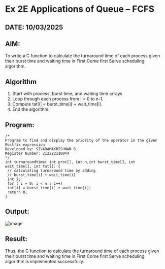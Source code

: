 # Ex 2E Applications of Queue – FCFS
## DATE: 10/03/2025
## AIM:
To write a C function to calculate the turnaround time of each process given their burst time and waiting time in First Come first Serve scheduling algorithm.
## Algorithm
1. Start with process, burst time, and waiting time arrays.
2. Loop through each process from i = 0 to n-1.
3. Compute tat[i] = burst_time[i] + wait_time[i].
4. End the algorithm.  

## Program:
```
/*
Program to find and display the priority of the operator in the given Postfix expression
Developed by: SIVARAMAKRISHNAN B
Register Number: 212222110044
*/
int turnaroundtime( int proc[], int n,int burst_time[], int wait_time[], int tat[]) {
 // calculating turnaround time by adding
 // burst_time[i] + wait_time[i]
 int i;
 for ( i = 0; i < n ; i++)
 tat[i] = burst_time[i] + wait_time[i];
 return 0;
}

```

## Output:

![image](https://github.com/user-attachments/assets/d748a2c6-003f-44f3-8d06-ca136ccc8662)


## Result:
Thus, the C function to calculate the turnaround time of each process given their burst time and waiting time in First Come first Serve scheduling algorithm is implemented successfully.
